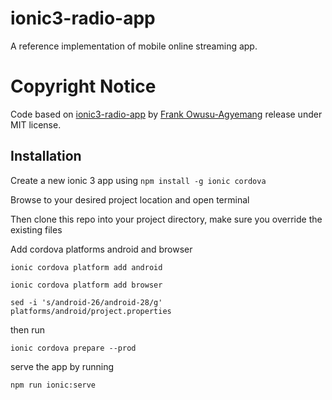 # ionic3-radio-app
A reference implementation of mobile online streaming app.

# Copyright Notice
Code based on [ionic3-radio-app](https://github.com/code-fi/ionic3-radio-app) by [Frank Owusu-Agyemang](https://github.com/code-fi) release under MIT license.

## Installation
Create a new ionic 3 app using
``` npm install -g ionic cordova ```

Browse to your desired project location and open terminal

Then clone this repo into your project directory, make sure you override the existing files

 
Add cordova platforms android and browser

```ionic cordova platform add android```

```ionic cordova platform add browser```

```sed -i 's/android-26/android-28/g' platforms/android/project.properties```

then run

```ionic cordova prepare --prod```

serve the app by running

``` npm run ionic:serve ```
